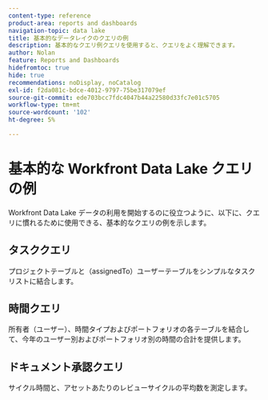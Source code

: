 ```yaml
---
content-type: reference
product-area: reports and dashboards
navigation-topic: data lake
title: 基本的なデータレイクのクエリの例
description: 基本的なクエリ例クエリを使用すると、クエリをよく理解できます。
author: Nolan
feature: Reports and Dashboards
hidefromtoc: true
hide: true
recommendations: noDisplay, noCatalog
exl-id: f2da081c-bdce-4012-9797-75be317079ef
source-git-commit: ede703bcc7fdc4047b44a22580d33fc7e01c5705
workflow-type: tm+mt
source-wordcount: '102'
ht-degree: 5%

---
```


# 基本的な Workfront Data Lake クエリの例

Workfront Data Lake データの利用を開始するのに役立つように、以下に、クエリに慣れるために使用できる、基本的なクエリの例を示します。

## タスククエリ

プロジェクトテーブルと（assignedTo）ユーザーテーブルをシンプルなタスクリストに結合します。



## 時間クエリ

所有者（ユーザー）、時間タイプおよびポートフォリオの各テーブルを結合して、今年のユーザー別およびポートフォリオ別の時間の合計を提供します。



## ドキュメント承認クエリ

サイクル時間と、アセットあたりのレビューサイクルの平均数を測定します。
